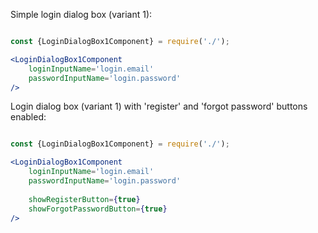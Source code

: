 Simple login dialog box (variant 1):

```jsx

const {LoginDialogBox1Component} = require('./');

<LoginDialogBox1Component
    loginInputName='login.email'
    passwordInputName='login.password'
/>

```

Login dialog box (variant 1) with 'register' and 'forgot password' buttons enabled:

```jsx

const {LoginDialogBox1Component} = require('./');

<LoginDialogBox1Component
    loginInputName='login.email'
    passwordInputName='login.password'
    
    showRegisterButton={true}
    showForgotPasswordButton={true}
/>

```